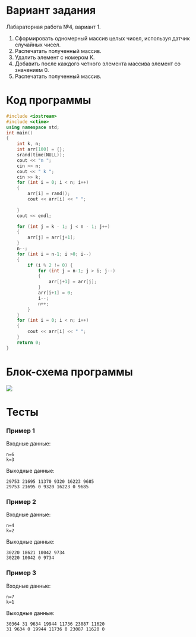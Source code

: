 # Вариант задания
Лабараторная работа №4, вариант 1.
1) Сформировать одномерный массив целых чисел,
используя датчик случайных чисел.
2) Распечатать полученный массив.
3) Удалить элемент с номером К.
4) Добавить после каждого четного элемента массива
элемент со значением 0.
5) Распечатать полученный массив.
# Код программы
```cpp
#include <iostream>
#include <ctime>
using namespace std;
int main()
{
	int k, n;
	int arr[100] = {};
	srand(time(NULL));
	cout << "n ";
	cin >> n;
	cout << " k ";
	cin >> k;
	for (int i = 0; i < n; i++)
	{
		arr[i] = rand();
		cout << arr[i] << " ";
		
	}
	cout << endl;

	for (int j = k - 1; j < n - 1; j++)
	{
		arr[j] = arr[j+1];
	}
	n--;
	for (int i = n-1; i >0; i--)
	{
		if (i % 2 != 0) {
			for (int j = n-1; j > i; j--)
			{
				arr[j+1] = arr[j];
			}
			arr[i+1] = 0;
			i--;
			n++;
		}
	}
	for (int i = 0; i < n; i++)
	{
		cout << arr[i] << " ";
	}
	return 0;
}
```
# Блок-схема программы
<image src="lab_4.drawio.png">
	
# Тесты
### Пример 1
Входные данные:
```
n=6
k=3
```
Выходные данные:
```
29753 21695 11370 9320 16223 9685
29753 21695 0 9320 16223 0 9685
```
### Пример 2
Входные данные:
```
n=4
k=2
```
Выходные данные:
```
30220 18621 10042 9734
30220 10042 0 9734
```
### Пример 3
Входные данные:
```
n=7
k=1
```
Выходные данные:
```
30364 31 9634 19944 11736 23087 11620
31 9634 0 19944 11736 0 23087 11620 0
```
